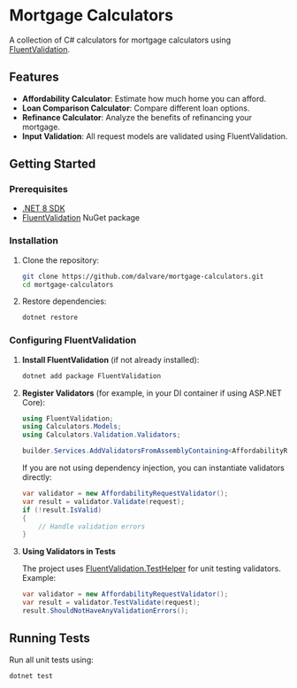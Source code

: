# Mortgage Calculators

A collection of C# calculators for mortgage calculators using [FluentValidation](https://fluentvalidation.net/).

## Features

- **Affordability Calculator**: Estimate how much home you can afford.
- **Loan Comparison Calculator**: Compare different loan options.
- **Refinance Calculator**: Analyze the benefits of refinancing your mortgage.
- **Input Validation**: All request models are validated using FluentValidation.

## Getting Started

### Prerequisites

- [.NET 8 SDK](https://dotnet.microsoft.com/download)
- [FluentValidation](https://fluentvalidation.net/) NuGet package

### Installation

1. Clone the repository:
    ```sh
    git clone https://github.com/dalvare/mortgage-calculators.git
    cd mortgage-calculators
    ```

2. Restore dependencies:
    ```sh
    dotnet restore
    ```

### Configuring FluentValidation

1. **Install FluentValidation** (if not already installed):

    ```sh
    dotnet add package FluentValidation
    ```

2. **Register Validators** (for example, in your DI container if using ASP.NET Core):

    ```csharp
    using FluentValidation;
    using Calculators.Models;
    using Calculators.Validation.Validators;

    builder.Services.AddValidatorsFromAssemblyContaining<AffordabilityRequestValidator>();
    ```

   If you are not using dependency injection, you can instantiate validators directly:

    ```csharp
    var validator = new AffordabilityRequestValidator();
    var result = validator.Validate(request);
    if (!result.IsValid)
    {
        // Handle validation errors
    }
    ```

3. **Using Validators in Tests**

   The project uses [FluentValidation.TestHelper](https://docs.fluentvalidation.net/en/latest/testing.html) for unit testing validators. Example:

    ```csharp
    var validator = new AffordabilityRequestValidator();
    var result = validator.TestValidate(request);
    result.ShouldNotHaveAnyValidationErrors();
    ```

## Running Tests

Run all unit tests using:

```sh
dotnet test